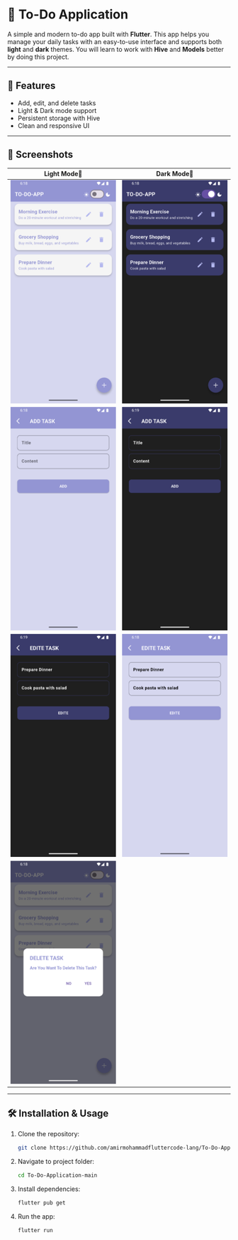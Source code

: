 # 📝 To-Do Application

A simple and modern to-do app built with **Flutter**.
This app helps you manage your daily tasks with an easy-to-use interface and supports both **light** and **dark** themes.
You will learn to work with **Hive** and **Models** better by doing this project.

---

## 🚀 Features
- Add, edit, and delete tasks
- Light & Dark mode support
- Persistent storage with Hive
- Clean and responsive UI

---

## 📸 Screenshots

| Light Mode🌄 | Dark Mode🌇 |
|------------|-----------|
| ![Light Screenshot](assets/ScreenShot/LightPage.png) | ![Dark Screenshot](assets/ScreenShot/DarkPage.png) |
| ![Light Screenshot](assets/ScreenShot/AddTask.png) | ![Dark Screenshot](assets/ScreenShot/DarkPageAdd.png) |
| ![Light Screenshot](assets/ScreenShot/DarkPageEdite.png) | ![Dark Screenshot](assets/ScreenShot/Edit_Task.png) |
| ![Light Screenshot](assets/ScreenShot/Delete_Task.png) |

---

## 🛠️ Installation & Usage
1. Clone the repository:
   ```bash
   git clone https://github.com/amirmohammadfluttercode-lang/To-Do-Application.git
2. Navigate to project folder:
   ```bash
   cd To-Do-Application-main
3. Install dependencies:
   ```bash
   flutter pub get
4. Run the app:
   ```bash
   flutter run

